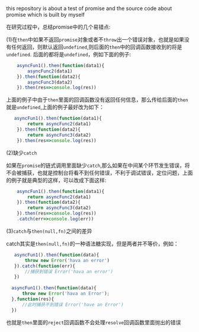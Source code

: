 ###
this repository is about a test of promise and the source code about promise which is built by myself

在研究过程中，总结promise中的几个易错点:

(1)在```then```中如果不返回```promise```对象或者不```throw```出一个错误对象，也就是如果没有任何返回，则默认返回```undefined```,则后面的```then```中的回调函数接收到的将是```undefined```.
后面的都将是```undefined```，例如下面的例子:
```javascript
    asyncFun1().then(function(data1){
        asyncFunc2(data1)
    }).then(function(data2){
        asyncFunc3(data2)
    }).then(res=>console.log(res))
```
上面的例子中由于```then```里面的回调函数没有返回任何信息，那么传给后面的```then```就是```undefined```,上面的例子最好改为如下：
```javascript
   asyncFun1().then(function(data1){
        return asyncFunc2(data1)
    }).then(function(data2){
        return asyncFunc3(data2)
    }).then(res=>console.log(res))
```
(2)缺少```catch```

 如果在```promise```的链式调用里面缺少```catch```,那么如果在中间某个环节发生错误，将不会被捕获，也就是控制台将看不到任何错误，不利于调试错误，定位问题，上面的例子就是典型的这样，可以改成下面这样:
```javascript
    asyncFun1().then(function(data1){
        return asyncFunc2(data1)
    }).then(function(data2){
        return asyncFunc3(data2)
    }).then(res=>console.log(res))
    .catch(err=>console.log(err))
```
(3)```catch```与```then(null,fn)```之间的差异

catch其实是```then(null,fn)```的一种语法糖实现，但是两者并不等价，例如：
```javascript
   asyncFun1().then(function(data){
       throw new Error('hava an error')
   }).catch(function(err){
       //捕获到错误 Error('hava an error')
   })
  
  asyncFun1().then(function(data){
      throw new Error('hava an Error');
  },function(res){
      //此时捕获不到错误 Error('have an Error')
  })
```
也就是```then```里面的```reject```回调函数不会处理```resolve```回调函数里面抛出的错误